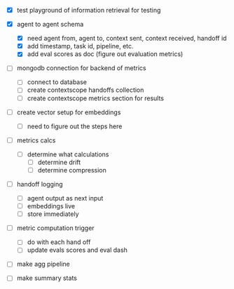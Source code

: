 - [X] test playground of information retrieval for testing
- [X] agent to agent schema
    - [X] need agent from, agent to, context sent, context received, handoff id
    - [X] add timestamp, task id, pipeline, etc.
    - [X] add eval scores as doc (figure out evaluation metrics)
- [ ] mongodb connection for backend of metrics
    - [ ] connect to database
    - [ ] create contextscope handoffs collection
    - [ ] create contextscope metrics section for results
- [ ] create vector setup for embeddings
    - [ ] need to figure out the steps here
- [ ] metrics calcs
    - [ ] determine what calculations
        - [ ] determine drift
        - [ ] determine compression
- [ ] handoff logging 
    - [ ] agent output as next input
    - [ ] embeddings live
    - [ ] store immediately
- [ ] metric computation trigger 
    - [ ] do with each hand off
    - [ ] update evals scores and eval dash

- [ ] make agg pipeline
- [ ] make summary stats

